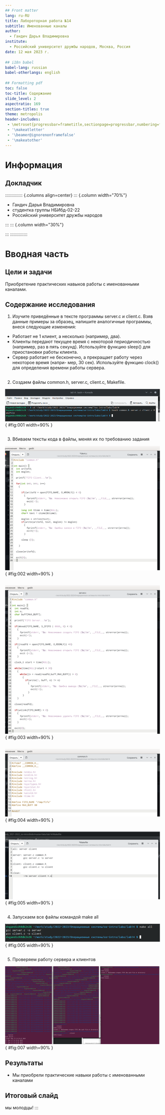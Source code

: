 ```yaml
---
## Front matter
lang: ru-RU
title: Лабороторная работа №14
subtitle: Именованные каналы
author:
  - Гандич Дарья Владимировна
institute:
  - Российский университет дружбы народов, Москва, Россия
date: 12 мая 2023 г.

## i18n babel
babel-lang: russian
babel-otherlangs: english

## Formatting pdf
toc: false
toc-title: Содержание
slide_level: 2
aspectratio: 169
section-titles: true
theme: metropolis
header-includes:
 - \metroset{progressbar=frametitle,sectionpage=progressbar,numbering=fraction}
 - '\makeatletter'
 - '\beamer@ignorenonframefalse'
 - '\makeatother'
---
```


# Информация

## Докладчик

:::::::::::::: {.columns align=center}
::: {.column width="70%"}

  * Гандич Дарья Владимировна
  * студентка группы НБИбд-02-22
  * Российский университет дружбы народов
  
:::
::: {.column width="30%"}


:::
::::::::::::::

# Вводная часть

## Цели и задачи

Приобретение практических навыков работы с именованными каналами.

## Содержание исследования

1. Изучите приведённые в тексте программы server.c и client.c. Взяв данные примеры
за образец, напишите аналогичные программы, внеся следующие изменения:
* Работает не 1 клиент, а несколько (например, два).
* Клиенты передают текущее время с некоторой периодичностью (например, раз в пять
секунд). Используйте функцию sleep() для приостановки работы клиента.
* Сервер работает не бесконечно, а прекращает работу через некоторое время (напри-
мер, 30 сек). Используйте функцию clock() для определения времени работы сервера.

##

2. Создаем файлы common.h, server.c, client.c, Makefile.

![1 создание файлов](image/1.png){ #fig:001 width=90% }

##

3. Вбиваем тексты кода в файлы, меняя их по требованию задания

![client.c](image/2.png){ #fig:002 width=90% }

##

![server.c](image/3.png){ #fig:003 width=90% }

##

![common.h](image/4.png){ #fig:004 width=90% }

##

![Makefile](image/5.png){ #fig:005 width=90% }

##

4. Запускаем все файлы командой make all

![make all](image/6.png){ #fig:005 width=90% }

##

5. Проверяем работу сервера и клиентов

![работа клиентов](image/7.png){ #fig:007 width=90% }

## Результаты

- Мы приобрели практические навыки работы с именованными каналами

## Итоговый слайд

мы молодцы!
:::
